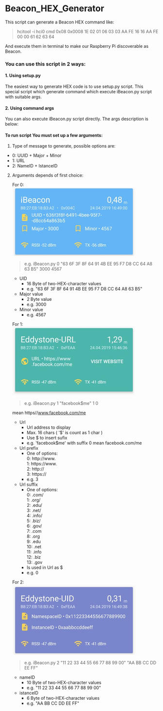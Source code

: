 # Beacon_HEX_Generator

        
This script can generate a Beacon HEX command like:

>hcitool -i hci0 cmd 0x08 0x0008 1E 02 01 06 03 03 AA FE 16 16 AA FE 00 00 61 62 63 64

And execute them in terminal to make our Raspberry Pi discoverable as Beacon.

### You can use this script in 2 ways:

#### 1. Using setup.py

The easiest way to generate HEX code is to use setup.py script. This special script which generate command which execute iBeacon.py script with suitable args. 

#### 2. Using command args

You can also execute iBeacon.py script directly. The args description is below:

#### To run script You must set up a few arguments:

1. Type of message to generate, possible options are:
- 0: UUID + Major + Minor
- 1: URL
- 2: NameID + IstanceID

2. Arguments depends of first choice:

    For 0:  
![alt text](https://github.com/radicalIT/Beacon_HEX_Generator/blob/master/imgs/uid.png "iBecaconUID")
    >e.g. iBeacon.py 0 "63 6F 3F 8F 64 91 4B EE 95 F7 D8 CC 64 A8 63 B5" 3000 4567

    - UID  
        * 16 Byte of two-HEX-character values  
        * e.g. "63 6F 3F 8F 64 91 4B EE 95 F7 D8 CC 64 A8 63 B5"
    - Major value  
        * 2 Byte value  
        * e.g. 3000  
    - Minor value  
        * e.g. 4567  

    For 1:  
![alt text](https://github.com/radicalIT/Beacon_HEX_Generator/blob/master/imgs/url.png "iBecaconUrl")
    >e.g.    iBeacon.py 1 "facebook$me" 1 0  
    
    mean    https//www.facebook.com/me

    - Url  
        * Url address to display  
        * Max. 16 chars ( '$' is count as 1 char )  
        * Use $ to insert sufix  
        * e.g. 'facebook$me' with suffix 0 mean facebook.com/me  
    - Url prefix  
        * One of options:  
            0: http://www.  
            1: https://www.  
            2: http://  
            3: https://  
        * e.g. 3  
    - Url suffix  
        * One of options:  
            0:	.com/  
            1:	.org/  
            2:	.edu/  
            3:	.net/  
            4:	.info/  
            5:	.biz/  
            6:	.gov/  
            7:	.com  
            8:	.org  
            9:	.edu  
            10:	.net  
            11:	.info  
            12:	.biz  
            13:	.gov  
        * Is used in Url as $  
        * e.g. 0  
    
    For 2:  
![alt text](https://github.com/radicalIT/Beacon_HEX_Generator/blob/master/imgs/name.png "iBecaconName")
    >e.g. iBeacon.py 2 "11 22 33 44 55 66 77 88 99 00" "AA BB CC DD EE FF"

    * nameID  
        * 10 Byte of two-HEX-character values
        * e.g. "11 22 33 44 55 66 77 88 99 00"
    * istanceID  
        * 6 Byte of two-HEX-character values
        * e.g. "AA BB CC DD EE FF"
